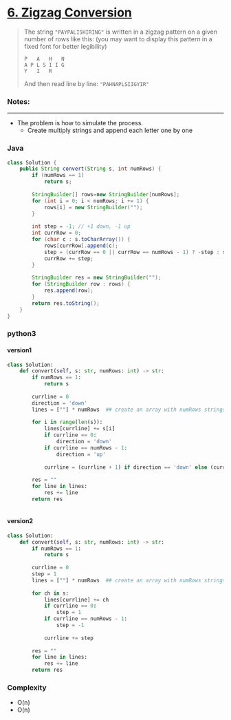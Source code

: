 # [6. Zigzag Conversion](https://leetcode.com/problems/zigzag-conversion/)

> The string `"PAYPALISHIRING"` is written in a zigzag pattern on a given number of rows like this: (you may want to display this pattern in a fixed font for better legibility)
>
> ```
> P   A   H   N
> A P L S I I G
> Y   I   R
> ```
>
> And then read line by line: `"PAHNAPLSIIGYIR"`

### Notes:

---

- The problem is how to simulate the process.
  - Create multiply strings and append each letter one by one

### Java

```java
class Solution {
    public String convert(String s, int numRows) {
        if (numRows == 1)
            return s;
        
        StringBuilder[] rows=new StringBuilder[numRows];
        for (int i = 0; i < numRows; i += 1) {
            rows[i] = new StringBuilder("");
        }
        
        int step = -1; // +1 down, -1 up
        int currRow = 0;
        for (char c : s.toCharArray()) {
            rows[currRow].append(c);
            step = (currRow == 0 || currRow == numRows - 1) ? -step : step; // change direction
            currRow += step;
        }
        
        StringBuilder res = new StringBuilder("");
        for (StringBuilder row : rows) {
            res.append(row);
        }
        return res.toString();
    }
}
```



### python3

#### version1

```py
class Solution:
    def convert(self, s: str, numRows: int) -> str:
        if numRows == 1:
            return s
        
        currline = 0
        direction = 'down'
        lines = [""] * numRows  ## create an array with numRows strings
        
        for i in range(len(s)):
            lines[currline] += s[i]
            if currline == 0:
                direction = 'down'
            if currline == numRows - 1:
                direction = 'up'
            
            currline = (currline + 1) if direction == 'down' else (currline - 1)
         
        res = ""
        for line in lines:
            res += line
        return res
            
```

#### version2

```py
class Solution:
    def convert(self, s: str, numRows: int) -> str:
        if numRows == 1:
            return s
        
        currline = 0
        step = 1
        lines = [""] * numRows  ## create an array with numRows strings
        
        for ch in s:
            lines[currline] += ch
            if currline == 0:
                step = 1
            if currline == numRows - 1:
                step = -1
            
            currline += step
         
        res = ""
        for line in lines:
            res += line
        return res
```



### Complexity

- O(n)
- O(n)